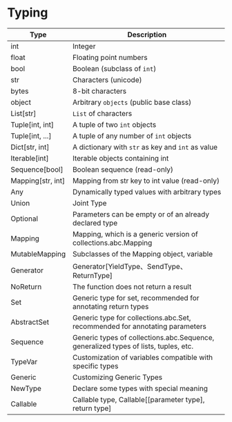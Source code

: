Typing
=================================

|Type |Description|
| ----------- | ----------- |
|int| Integer |
|float| Floating point numbers |
|bool| Boolean (subclass of `int`) |
|str| Characters (unicode) |
|bytes| 8-bit characters |
|object| Arbitrary `objects` (public base class) |
|List[str]| `List` of characters |
|Tuple[int, int]| A tuple of two `int` objects |
|Tuple[int, ...]| A tuple of any number of `int` objects |
|Dict[str, int]| A dictionary with `str` as key and `int` as value |
|Iterable[int]| Iterable objects containing int |
|Sequence[bool]| Boolean sequence (read-only) |
|Mapping[str, int]| Mapping from str key to int value (read-only) |
|Any| Dynamically typed values with arbitrary types |
|Union| Joint Type |
|Optional| Parameters can be empty or of an already declared type |
|Mapping| Mapping, which is a generic version of collections.abc.Mapping |
|MutableMapping| Subclasses of the Mapping object, variable |
|Generator| Generator[YieldType、SendType、ReturnType] |
|NoReturn| The function does not return a result |
|Set| Generic type for set, recommended for annotating return types |
|AbstractSet| Generic type for collections.abc.Set, recommended for annotating parameters |
|Sequence| Generic types of collections.abc.Sequence, generalized types of lists, tuples, etc. |
|TypeVar| Customization of variables compatible with specific types |
|Generic| Customizing Generic Types |
|NewType| Declare some types with special meaning |
|Callable| Callable type, Callable[[parameter type], return type] |
